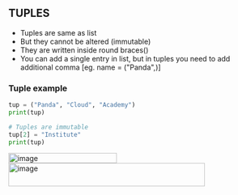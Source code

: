 ## TUPLES
- Tuples are same as list
- But they cannot be altered (immutable)
- They are written inside round braces()
- You can add a single entry in list, but in tuples you need to add additional comma [eg. name = ("Panda",)]

### Tuple example
```py
tup = ("Panda", "Cloud", "Academy")
print(tup)

# Tuples are immutable
tup[2] = "Institute"
print(tup)
```
<img width="214" height="20" alt="image" src="https://github.com/user-attachments/assets/e2b1b9be-3552-4c35-8645-c24523c9c099" />
<img width="388" height="46" alt="image" src="https://github.com/user-attachments/assets/b8e8c6ed-a17d-4bac-9eae-1851bfc2e6a9" />


